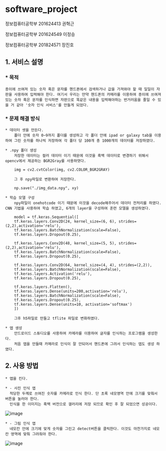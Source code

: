 # software_project 

정보컴퓨터공학부 201624413 권혁근

정보컴퓨터공학부 201624549 이정승

정보컴퓨터공학부 201824571 장진호

## 1. 서비스 설명
  ### * 목적
    종이에 쓰여져 있는 숫자 혹은 문자를 핸드폰에서 검색하거나 값을 가져와야 할 때 일일이 자판을 사용하여 입력해야 한다. 여기서 우리는 만약 핸드폰의 카메라를 이용하여 종이에 쓰여져 있는 숫자 혹은 문자를 인식하면 자판으로 똑같은 내용을 입력해야하는 번거러움을 줄일 수 있을 거 같아 '숫자 인식 서비스'를 만들게 되었다.
  
  ### * 문제 해결 방식
    * 데이터 셋을 만든다.
        폴더 안에 숫자 0~9까지 폴더를 생성하고 각 폴더 안에 ipad or galaxy tab을 이용하여 그린 숫자를 하나씩 저장하여 각 폴더 당 100개 총 1000개의 데이터를 저장하였다.
        
    * .npy 폴더 생성
        저장한 데이터는 컬러 데이터 이기 때문에 이것을 흑백 데이터로 변경하기 위해서 opencv에서 제공하는 BGR2Gray를 사용하엿다. 
        
        img = cv2.cvtColor(img, cv2.COLOR_BGR2GRAY)
        
        그 후 npy파일로 변환하여 저장한다.

        np.save("./img_data.npy", xy)
        
    * 학습 모델 구성
        npy파일이 onehotcode 이기 때문에 이것을 decode해주어서 데이터 전처리를 하였다. CNN 기법을 사용하여 학습 하였고, 6개의 layer을 구성하여 훈련 모델을 생성하였다.
        
        model = tf.keras.Sequential([
        tf.keras.layers.Conv2D(24, kernel_size=(6, 6), strides=(2,2),activation='relu'),
        tf.keras.layers.BatchNormalization(scale=False),
        tf.keras.layers.Dropout(0.25),

        tf.keras.layers.Conv2D(48, kernel_size=(5, 5), strides=(2,2),activation='relu'),
        tf.keras.layers.BatchNormalization(scale=False),
        tf.keras.layers.Dropout(0.25),

        tf.keras.layers.Conv2D(64, kernel_size=(4, 4), strides=(2,2)),
        tf.keras.layers.BatchNormalization(scale=False),
        tf.keras.layers.Activation('relu'),
        tf.keras.layers.Dropout(0.25),

        tf.keras.layers.Flatten(),
        tf.keras.layers.Dense(units=200,activation='relu'),
        tf.keras.layers.BatchNormalization(scale=False),
        tf.keras.layers.Dropout(0.25),
        tf.keras.layers.Dense(units=10, activation='softmax')
        ])
        
        그후 h5파일로 만들고 tflite 파일로 변화하였다.
        
    * 앱 생성
        안드로이드 스튜디오를 사용하여 카메라를 이용하여 글자를 인식하는 프로그램을 생성한다.
        처음 앱을 만들때 카메라로 인식이 잘 안되어서 핸드폰에 그려서 인식하는 앱도 생성 하였다.
        
## 2. 사용 방법
    * 앱을 킨다.
    
    * - 사진 인식 앱
      적당한 두께로 쓰여진 숫자를 카메라로 인식 한다. 단 초록 네모영역 안에 크기를 맞춰서 버튼을 눌러야 한다.
      인식을 한 이미지는 흑백 버전으로 갤러리에 저장 되므로 확인 후 잘 되었으면 성공이다.
 ![image](https://user-images.githubusercontent.com/49871871/117303646-e8a04d80-aeb7-11eb-9be5-df2434844da3.png)



    * - 그림 인식 앱
      네모칸 안에 크기에 맞게 숫자를 그린고 detect버튼을 클릭한다. 이것도 마찬가지로 네모칸 영역에 맞춰 그려줘야 한다.
 ![image](https://user-images.githubusercontent.com/49871871/117303491-b42c9180-aeb7-11eb-9f9d-6b43ba957bb7.png)

 
